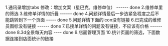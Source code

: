1.通讯录增加tabs    修改：增加文案（星巴克，维修单位）  ------  done
2.维修单里的筛选
3.维修单详情的折叠   ------ done
4.问题详情最后一步选紧急程度之后不能跳转到下一个页面    ----- done
5.问题详情下面的icon没有链接
6.已完成的维修员图标没有链接 ------ done
7.已接单详情的问题没有链接，不应该有价格 ------  done
8.3d全景每天内容   ---- done
9.店面管理页面
10.统计页面的筛选，下面数据连接到店面统计的链接